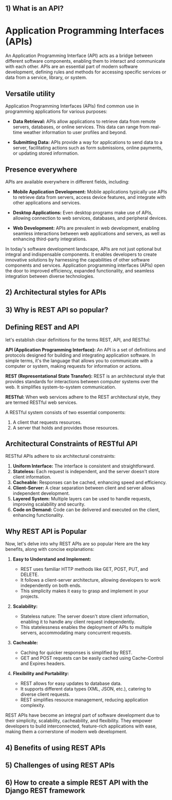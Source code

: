 ## 1) What is an API?

# Application Programming Interfaces (APIs)

An Application Programming Interface (API) acts as a bridge between different software components, enabling them to interact and communicate with each other. APIs are an essential part of modern software development, defining rules and methods for accessing specific services or data from a service, library, or system.

## Versatile utility

Application Programming Interfaces (APIs) find common use in programming applications for various purposes:

- **Data Retrieval:** APIs allow applications to retrieve data from remote servers, databases, or online services. This data can range from real-time weather information to user profiles and beyond.

- **Submitting Data:** APIs provide a way for applications to send data to a server, facilitating actions such as form submissions, online payments, or updating stored information.


## Presence everywhere

APIs are available everywhere in different fields, including:

- **Mobile Application Development:** Mobile applications typically use APIs to retrieve data from servers, access device features, and integrate with other applications and services.

- **Desktop Applications:** Even desktop programs make use of APIs, allowing connection to web services, databases, and peripheral devices.

- **Web Development:** APIs are prevalent in web development, enabling seamless interactions between web applications and servers, as well as enhancing third-party integrations.

In today's software development landscape, APIs are not just optional but integral and indispensable components. It enables developers to create innovative solutions by harnessing the capabilities of other software components and services. Application programming interfaces (APIs) open the door to improved efficiency, expanded functionality, and seamless integration between diverse technologies.

## 2) Architectural styles for APIs


## 3) Why is REST API so popular?
## Defining REST and API

 let's establish clear definitions for the terms REST, API, and RESTful:

**API (Application Programming Interface):** An API is a set of definitions and protocols designed for building and integrating application software. In simple terms, it's the language that allows you to communicate with a computer or system, making requests for information or actions.

**REST (Representational State Transfer):** REST is an architectural style that provides standards for interactions between computer systems over the web. It simplifies system-to-system communication.

**RESTful:** When web services adhere to the REST architectural style, they are termed RESTful web services.

A RESTful system consists of two essential components:

1. A client that requests resources.
2. A server that holds and provides those resources.

## Architectural Constraints of RESTful API

RESTful APIs adhere to six architectural constraints:

1. **Uniform Interface:** The interface is consistent and straightforward.
2. **Stateless:** Each request is independent, and the server doesn't store client information.
3. **Cacheable:** Responses can be cached, enhancing speed and efficiency.
4. **Client-Server:** A clear separation between client and server allows independent development.
5. **Layered System:** Multiple layers can be used to handle requests, improving scalability and security.
6. **Code on Demand:** Code can be delivered and executed on the client, enhancing functionality.

## Why REST API is Popular

Now, let's delve into why REST APIs are so popular  Here are the key benefits, along with concise explanations:

1. **Easy to Understand and Implement:**
   - REST uses familiar HTTP methods like GET, POST, PUT, and DELETE.
   - It follows a client-server architecture, allowing developers to work independently on both ends.
   - This simplicity makes it easy to grasp and implement in your projects.

2. **Scalability:**
   - Stateless nature: The server doesn't store client information, enabling it to handle any client request independently.
   - This statelessness enables the deployment of APIs to multiple servers, accommodating many concurrent requests.

3. **Cacheable:**
   - Caching for quicker responses is simplified by REST.
   - GET and POST requests can be easily cached using Cache-Control and Expires headers.

4. **Flexibility and Portability:**
   - REST allows for easy updates to database data.
   - It supports different data types (XML, JSON, etc.), catering to diverse client requests.
   - REST simplifies resource management, reducing application complexity.

 REST APIs have become an integral part of software development due to their simplicity, scalability, cacheability, and flexibility. They empower developers to build interconnected, feature-rich applications with ease, making them a cornerstone of modern web development.
## 4) Benefits of using REST APIs

## 5) Challenges of using REST APIs

## 6) How to create a simple REST API with the Django REST framework
